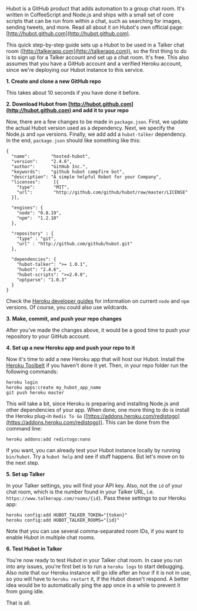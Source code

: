 Hubot is a GitHub product that adds automation to a group chat room. It's written in CoffeeScript and Node.js and ships with a small set of core scripts that can be run from within a chat, such as searching for images, sending tweets, and more. Read all about it on Hubot's own official page: [http://hubot.github.com](http://hubot.github.com).

This quick step-by-step guide sets up a Hubot to be used in a Talker chat room ([http://talkerapp.com](http://talkerapp.com)), so the first thing to do is to sign up for a Talker account and set up a chat room. It's free. This also assumes that you have a GitHub account and a verified Heroku account, since we're deploying our Hubot instance to this service.

**1. Create and clone a new GitHub repo**

This takes about 10 seconds if you have done it before.

**2. Download Hubot from [http://hubot.github.com](http://hubot.github.com) and add it to your repo**

Now, there are a few changes to be made in `package.json`. First, we update the actual Hubot version used as a dependency. Next, we specify the Node.js and `npm` versions. Finally, we add add a `hubot-talker` dependency. In the end, `package.json` should like something like this:

    {
      "name":        "hosted-hubot",
      "version":     "2.4.6",
      "author":      "GitHub Inc.",
      "keywords":    "github hubot campfire bot",
      "description": "A simple helpful Robot for your Company",
      "licenses":     [{
        "type":       "MIT",
        "url":        "http://github.com/github/hubot/raw/master/LICENSE"
      }],

      "engines": {
        "node": "0.8.19",
        "npm":  "1.2.10"
      },

      "repository" : {
        "type" : "git",
        "url" : "http://github.com/github/hubot.git"
      },

      "dependencies": {
        "hubot-talker": ">= 1.0.1",
        "hubot": "2.4.6",
        "hubot-scripts": ">=2.0.8",
        "optparse": "1.0.3"
      }
    }

Check the [Heroku developer guides](https://devcenter.heroku.com/articles/nodejs-versions) for information on current `node` and `npm` versions. Of course, you could also use wildcards.

**3. Make, commit, and push your repo changes**

After you've made the changes above, it would be a good time to push your repository to your GitHub account.

**4. Set up a new Heroku app and push your repo to it**

Now it's time to add a new Heroku app that will host our Hubot. Install the [Heroku Toolbelt](https://toolbelt.heroku.com) if you haven't done it yet. Then, in your repo folder run the following commands:

    heroku login
    heroku apps:create my_hubot_app_name
    git push heroku master

This will take a bit, since Heroku is preparing and installing Node.js and other dependencies of your app. When done, one more thing to do is install the Heroku plug-in `Redis To Go` ([https://addons.heroku.com/redistogo](https://addons.heroku.com/redistogo)). This can be done from the command line:

    heroku addons:add redistogo:nano

If you want, you can already test your Hubot instance locally by running `bin/hubot`. Try a `hubot help` and see if stuff happens. But let's move on to the next step.

**5. Set up Talker**

In your Talker settings, you will find your API key. Also, not the `id` of your chat room, which is the number found in your Talker URL, i.e. `https://www.talkerapp.com/rooms/{id}`. Pass these settings to our Heroku app:

    heroku config:add HUBOT_TALKER_TOKEN="{token}"
    heroku config:add HUBOT_TALKER_ROOMS="{id}"

Note that you can use several comma-separated room IDs, if you want to enable Hubot in multiple chat rooms.

**6. Test Hubot in Talker**

You're now ready to test Hubot in your Talker chat room. In case you run into any issues, you're first bet is to run a `heroku logs` to start debugging. Also note that our Heroku instance will go idle after an hour if it is not in use, so you will have to `heroku restart` it, if the Hubot doesn't respond. A better idea would be to automatically ping the app once in a while to prevent it from going idle.

That is all.



